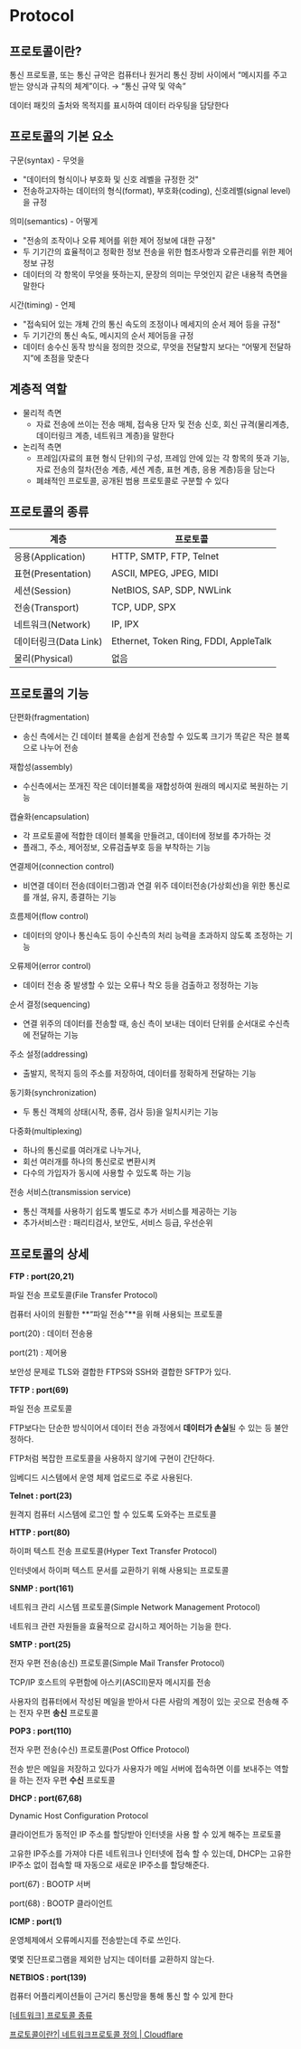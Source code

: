 # Protocol

## 프로토콜이란?

통신 프로토콜, 또는 통신 규약은 컴퓨터나 원거리 통신 장비 사이에서 “메시지를 주고받는 양식과 규칙의 체계”이다. → “통신 규약 및 약속”

데이터 패킷의 출처와 목적지를 표시하여 데이터 라우팅을 담당한다

## 프로토콜의 기본 요소

구문(syntax) - 무엇을

- "데이터의 형식이나 부호화 및 신호 레벨을 규정한 것"
- 전송하고자하는 데이터의 형식(format), 부호화(coding), 신호레벨(signal level)을 규정

의미(semantics) - 어떻게

- "전송의 조작이나 오류 제어를 위한 제어 정보에 대한 규정"
- 두 기기간의 효율적이고 정확한 정보 전송을 위한 협조사항과 오류관리를 위한 제어정보 규정
- 데이터의 각 항목이 무엇을 뜻하는지, 문장의 의미는 무엇인지 같은 내용적 측면을 말한다

시간(timing) - 언제

- "접속되어 있는 개체 간의 통신 속도의 조정이나 메세지의 순서 제어 등을 규정"
- 두 기기간의 통신 속도, 메시지의 순서 제어등을 규정
- 데이터 송수신 동작 방식을 정의한 것으로, 무엇을 전달할지 보다는 “어떻게 전달하지”에 초점을 맞춘다

## 계층적 역할

- 물리적 측면
    - 자료 전송에 쓰이는 전송 매체, 접속용 단자 및 전송 신호, 회신 규격(물리계층, 데이터링크 계층, 네트워크 계층)을 말한다
- 논리적 측면
    - 프레임(자료의 표현 형식 단위)의 구성, 프레임 안에 있는 각 항목의 뜻과 기능, 자료 전송의 절차(전송 계층, 세션 계층, 표현 계층, 응용 계층)등을 담는다
    - 폐쇄적인 프로토콜, 공개된 범용 프로토콜로 구분할 수 있다

## 프로토콜의 종류

| 계층 | 프로토콜 |
| --- | --- |
| 응용(Application) | HTTP, SMTP, FTP, Telnet |
| 표현(Presentation) | ASCII, MPEG, JPEG, MIDI |
| 세션(Session) | NetBIOS, SAP, SDP, NWLink |
| 전송(Transport) | TCP, UDP, SPX |
| 네트워크(Network) | IP, IPX |
| 데이터링크(Data Link) | Ethernet, Token Ring, FDDI, AppleTalk |
| 물리(Physical) | 없음 |

## 프로토콜의 기능

단편화(fragmentation)

- 송신 측에서는 긴 데이터 블록을 손쉽게 전송할 수 있도록 크기가 똑같은 작은 블록으로 나누어 전송

재합성(assembly)

- 수신측에서는 쪼개진 작은 데이터블록을 재합성하여 원래의 메시지로 복원하는 기능

캡슐화(encapsulation)

- 각 프로토콜에 적합한 데이터 블록을 만들려고, 데이터에 정보를 추가하는 것
- 플래그, 주소, 제어정보, 오류검출부호 등을 부착하는 기능

연결제어(connection control)

- 비연결 데이터 전송(데이터그램)과 연결 위주 데이터전송(가상회선)을 위한 통신로를 개설, 유지, 종결하는 기능

흐름제어(flow control)

- 데이터의 양이나 통신속도 등이 수신측의 처리 능력을 초과하지 않도록 조정하는 기능

오류제어(error control)

- 데이터 전송 중 발생할 수 있는 오류나 착오 등을 검출하고 정정하는 기능

순서 결정(sequencing)

- 연결 위주의 데이터를 전송할 때, 송신 측이 보내는 데이터 단위를 순서대로 수신측에 전달하는 기능

주소 설정(addressing)

- 출발지, 목적지 등의 주소를 저장하여, 데이터를 정확하게 전달하는 기능

동기화(synchronization)

- 두 통신 객체의 상태(시작, 종류, 검사 등)을 일치시키는 기능

다중화(multiplexing)

- 하나의 통신로를 여러개로 나누거나,
- 회선 여러개를 하나의 통신로로 변환시켜
- 다수의 가입자가 동시에 사용할 수 있도록 하는 기능

전송 서비스(transmission service)

- 통신 객체를 사용하기 쉽도록 별도로 추가 서비스를 제공하는 기능
- 추가서비스란 : 패리티검사, 보안도, 서비스 등급, 우선순위

## 프로토콜의 상세

**FTP : port(20,21)**

파일 전송 프로토콜(File Transfer Protocol)

컴퓨터 사이의 원활한 **“파일 전송"**을 위해 사용되는 프로토콜

port(20) : 데이터 전송용

port(21) : 제어용

보안성 문제로 TLS와 결합한 FTPS와 SSH와 결합한 SFTP가 있다.

**TFTP : port(69)**

파일 전송 프로토콜

FTP보다는 단순한 방식이어서 데이터 전송 과정에서 **데이터가 손실**될 수 있는 등 불안정하다.

FTP처럼 복잡한 프로토콜을 사용하지 않기에 구현이 간단하다.

임베디드 시스템에서 운영 체제 업로드로 주로 사용된다.

**Telnet : port(23)**

원격지 컴퓨터 시스템에 로그인 할 수 있도록 도와주는 프로토콜

**HTTP : port(80)**

하이퍼 텍스트 전송 프로토콜(Hyper Text Transfer Protocol)

인터넷에서 하이퍼 텍스트 문서를 교환하기 위해 사용되는 프로토콜

**SNMP : port(161)**

네트워크 관리 시스템 프로토콜(Simple Network Management Protocol)

네트워크 관련 자원들을 효율적으로 감시하고 제어하는 기능을 한다.

**SMTP : port(25)**

전자 우편 전송(송신) 프로토콜(Simple Mail Transfer Protocol)

TCP/IP 호스트의 우편함에 아스키(ASCII)문자 메시지를 전송

사용자의 컴퓨터에서 작성된 메일을 받아서 다른 사람의 계정이 있는 곳으로 전송해 주는 전자 우편 **송신** 프로토콜

**POP3 : port(110)**

전자 우편 전송(수신) 프로토콜(Post Office Protocol)

전송 받은 메일을 저장하고 있다가 사용자가 메일 서버에 접속하면 이를 보내주는 역할을 하는 전자 우편 **수신** 프로토콜

**DHCP : port(67,68)**

Dynamic Host Configuration Protocol

클라이언트가 동적인 IP 주소를 할당받아 인터넷을 사용 할 수 있게 해주는 프로토콜

고유한 IP주소를 가져야 다른 네트워크나 인터넷에 접속 할 수 있는데, DHCP는 고유한 IP주소 없이 접속할 때 자동으로 새로운 IP주소를 할당해준다.

port(67) : BOOTP 서버

port(68) : BOOTP 클라이언트

**ICMP : port(1)**

운영체제에서 오류메시지를 전송받는데 주로 쓰인다.

몇몇 진단프로그램을 제외한 남지는 데이터를 교환하지 않는다.

**NETBIOS : port(139)**

컴퓨터 어플리케이션들이 근거리 통신망을 통해 통신 할 수 있게 한다

[[네트워크] 프로토콜 종류](https://helloworld-88.tistory.com/146)

[프로토콜이란?| 네트워크프로토콜 정의 | Cloudflare](https://www.cloudflare.com/ko-kr/learning/network-layer/what-is-a-protocol/)
